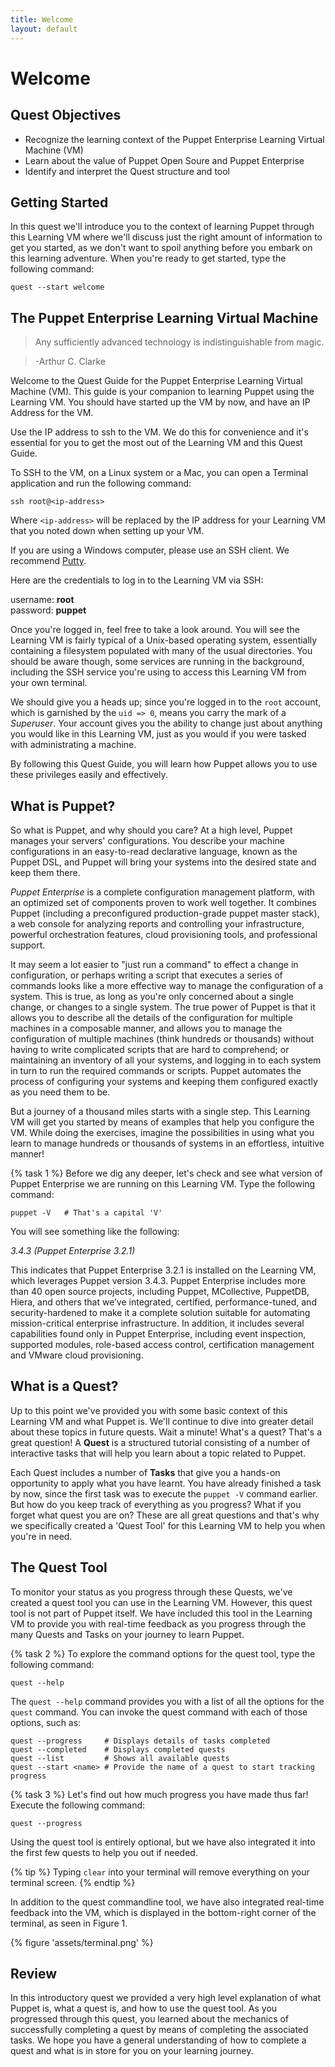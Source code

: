 ```yaml
---
title: Welcome
layout: default
---
```


# Welcome 

## Quest Objectives

- Recognize the learning context of the Puppet Enterprise Learning Virtual Machine (VM)
- Learn about the value of Puppet Open Soure and Puppet Enterprise
- Identify and interpret the Quest structure and tool

## Getting Started

In this quest we'll introduce you to the context of learning Puppet through this Learning VM where we'll discuss just the right amount of information to get you started, as we don't want to spoil anything before you embark on this learning adventure. When you're ready to get started, type the following command:

    quest --start welcome

## The Puppet Enterprise Learning Virtual Machine

> Any sufficiently advanced technology is indistinguishable from magic.

> -Arthur C. Clarke

Welcome to the Quest Guide for the Puppet Enterprise Learning Virtual Machine (VM). This guide is your companion to learning Puppet using the Learning VM. You should have started up the VM by now, and have an IP Address for the VM. 

Use the IP address to ssh to the VM. We do this for convenience and it's essential for you to get the most out of the Learning VM and this Quest Guide. 

To SSH to the VM, on a Linux system or a Mac, you can open a Terminal application and run the following command:

    ssh root@<ip-address>

Where `<ip-address>` will be replaced by the IP address for your Learning VM that you noted down when setting up your VM.

If you are using a Windows computer, please use an SSH client. We recommend [Putty](http://www.chiark.greenend.org.uk/~sgtatham/putty/download.html).

Here are the credentials to log in to the Learning VM via SSH:

username: **root**  
password: **puppet**

Once you're logged in, feel free to take a look around. You will see the Learning VM is fairly typical of a Unix-based operating system, essentially containing a filesystem populated with many of the usual directories. You should be aware though, some services are running in the background, including the SSH service you're using to access this Learning VM from your own terminal.

We should give you a heads up; since you're logged in to the `root` account, which is garnished by the `uid => 0`, means you carry the mark of a _Superuser_. Your account gives you the ability to change just about anything you would like in this Learning VM, just as you would if you were tasked with administrating a machine.

By following this Quest Guide, you will learn how Puppet allows you to use these privileges easily and effectively.

## What is Puppet?

So what is Puppet, and why should you care? At a high level, Puppet manages your servers' configurations. You describe your machine configurations in an easy-to-read declarative language, known as the Puppet DSL, and Puppet will bring your systems into the desired state and keep them there.

*Puppet Enterprise* is a complete configuration management platform, with an optimized set of components proven to work well together. It combines Puppet (including a preconfigured production-grade puppet master stack), a web console for analyzing reports and controlling your infrastructure, powerful orchestration features, cloud provisioning tools, and professional support.

It may seem a lot easier to "just run a command" to effect a change in configuration, or perhaps writing a script that executes a series of commands looks like a more effective way to manage the configuration of a system. This is true, as long as you're only concerned about a single change, or changes to a single system. The true power of Puppet is that it allows you to describe all the details of the configuration for multiple machines in a composable manner, and allows you to manage the configuration of multiple machines (think hundreds or thousands) without having to write complicated scripts that are hard to comprehend; or maintaining an inventory of all your systems, and logging in to each system in turn to run the required commands or scripts. Puppet automates the process of configuring your systems and keeping them configured exactly as you need them to be.

But a journey of a thousand miles starts with a single step. This Learning VM will get you started by means of examples that help you configure the VM. While doing the exercises, imagine the possibilities in using what you learn to manage hundreds or thousands of systems in an effortless, intuitive manner!

{% task 1 %}
Before we dig any deeper, let's check and see what version of Puppet Enterprise we are running on this Learning VM. Type the following command:

	puppet -V	# That's a capital 'V'

You will see something like the following:

_3.4.3 (Puppet Enterprise 3.2.1)_

This indicates that Puppet Enterprise 3.2.1 is installed on the Learning VM, which leverages Puppet version 3.4.3. Puppet Enterprise includes more than 40 open source projects, including Puppet, MCollective, PuppetDB, Hiera, and others that we’ve integrated, certified, performance-tuned, and security-hardened to make it a complete solution suitable for automating mission-critical enterprise infrastructure. In addition, it includes several capabilities found only in Puppet Enterprise, including event inspection, supported modules, role-based access control, certification management and VMware cloud provisioning.

## What is a Quest?

Up to this point we've provided you with some basic context of this Learning VM and what Puppet is. We'll continue to dive into greater detail about these topics in future quests. Wait a minute! What's a quest? That's a great question! A **Quest** is a structured tutorial consisting of a number of interactive tasks that will help you learn about a topic related to Puppet.

Each Quest includes a number of **Tasks** that give you a hands-on opportunity to apply what you have learnt. You have already finished a task by now, since the first task was to execute the `puppet -V` command earlier. But how do you keep track of everything as you progress? What if you forget what quest you are on? These are all great questions and that's why we specifically created a 'Quest Tool' for this Learning VM to help you when you're in need.

## The Quest Tool

To monitor your status as you progress through these Quests, we've created a quest tool you can use in the Learning VM. However, this quest tool is not part of Puppet itself. We have included this tool in the Learning VM to provide you with real-time feedback as you progress through the many Quests and Tasks on your journey to learn Puppet.

{% task 2 %}
To explore the command options for the quest tool, type the following command:

	quest --help

The `quest --help` command provides you with a list of all the options for the `quest` command. You can invoke the quest command with each of those options, such as:  

    quest --progress     # Displays details of tasks completed
    quest --completed    # Displays completed quests
    quest --list         # Shows all available quests
    quest --start <name> # Provide the name of a quest to start tracking progress
	
{% task 3 %}
Let's find out how much progress you have made thus far! Execute the following command:

	quest --progress 
	
Using the quest tool is entirely optional, but we have also integrated it into the first few quests to help you out if needed.

{% tip %}
Typing `clear` into your terminal will remove everything on your terminal screen.
{% endtip %}

In addition to the quest commandline tool, we have also integrated real-time feedback into the VM, which is displayed in the bottom-right corner of the terminal, as seen in Figure 1. 

{% figure 'assets/terminal.png' %} 

## Review

In this introductory quest we provided a very high level explanation of what Puppet is, what a quest is, and how to use the quest tool. As you progressed through this quest, you learned about the mechanics of successfully completing a quest by means of completing the associated tasks. We hope you have a general understanding of how to complete a quest and what is in store for you on your learning journey.
